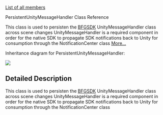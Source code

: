 [List of all
members](class_persistent_unity_message_handler-members.html)

PersistentUnityMessageHandler Class Reference

This class is used to persisten the
[BFGSDK](namespace_b_f_g_s_d_k.html "Namespace BFGSDK contains the C# wrappings to access native functionality.")
UnityMessageHandler class across scene changes UnityMessageHandler is a
required component in order for the native SDK to propagate SDK
notifications back to Unity for consumption through the
NotificationCenter class
[More...](class_persistent_unity_message_handler.html#details)

Inheritance diagram for PersistentUnityMessageHandler:

![](class_persistent_unity_message_handler.png)

## Detailed Description

This class is used to persisten the
[BFGSDK](namespace_b_f_g_s_d_k.html "Namespace BFGSDK contains the C# wrappings to access native functionality.")
UnityMessageHandler class across scene changes UnityMessageHandler is a
required component in order for the native SDK to propagate SDK
notifications back to Unity for consumption through the
NotificationCenter class
